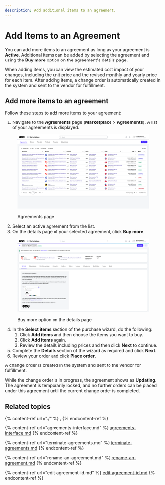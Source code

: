 ```yaml
---
description: Add additional items to an agreement.
---
```


# Add Items to an Agreement

You can add more items to an agreement as long as your agreement is **Active**. Additional items can be added by selecting the agreement and using the **Buy more** option on the agreement's details page.&#x20;

When adding items, you can view the estimated cost impact of your changes, including the unit price and the revised monthly and yearly price for each item. After adding items, a change order is automatically created in the system and sent to the vendor for fulfillment.

## Add more items to an agreement

Follow these steps to add more items to your agreement:

1. Navigate to the **Agreements** page (**Marketplace** > **Agreements**). A list of your agreements is displayed.

<figure><img src="../../../.gitbook/assets/image (356).png" alt=""><figcaption><p>Agreements page</p></figcaption></figure>

2. Select an active agreement from the list.
3. On the details page of your selected agreement, click **Buy more**.&#x20;

<figure><img src="../../../.gitbook/assets/image (1) (1) (1) (1).png" alt=""><figcaption><p> Buy more option on the details page</p></figcaption></figure>

4. In the **Select items** section of the purchase wizard, do the following:
   1. Click **Add items** and then choose the items you want to buy.
   2. Click **Add items** again.
   3. Review the details including prices and then click **Next** to continue.&#x20;
5. Complete the **Details** section of the wizard as required and click **Next**.
6. Review your order and click **Place order**.&#x20;

A change order is created in the system and sent to the vendor for fulfillment.&#x20;

While the change order is in progress, the agreement shows as **Updating**. The agreement is temporarily locked, and no further orders can be placed under this agreement until the current change order is completed.

## Related topics

{% content-ref url="./" %}
[.](./)
{% endcontent-ref %}

{% content-ref url="agreements-interface.md" %}
[agreements-interface.md](agreements-interface.md)
{% endcontent-ref %}

{% content-ref url="terminate-agreements.md" %}
[terminate-agreements.md](terminate-agreements.md)
{% endcontent-ref %}

{% content-ref url="rename-an-agreement.md" %}
[rename-an-agreement.md](rename-an-agreement.md)
{% endcontent-ref %}

{% content-ref url="edit-agreement-id.md" %}
[edit-agreement-id.md](edit-agreement-id.md)
{% endcontent-ref %}
